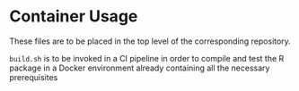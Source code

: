 # Container Usage

These files are to be placed in the top level of the corresponding repository.

`build.sh` is to be invoked in a CI pipeline in order to compile and test the
R package in a Docker environment already containing all the necessary prerequisites
